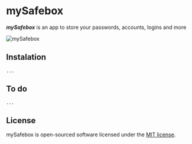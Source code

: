 # mySafebox

***mySafebox*** is an app to store your passwords, accounts, logins and more

![mySafebox](http://esaupr.github.io/img/mySafebox.png)


## Instalation
    ...
    
## To do
    ...

## License

mySafebox is open-sourced software licensed under the [MIT license](http://opensource.org/licenses/MIT).
